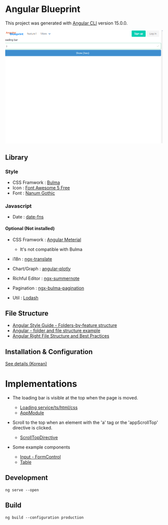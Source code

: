 # Angular Blueprint

This project was generated with [Angular CLI](https://github.com/angular/angular-cli) version 15.0.0.

![example](example.gif)


## Library

### Style

- CSS Framwork : [Bulma](https://bulma.io)
- Icon : [Font Awesome 5 Free](https://www.npmjs.com/package/@fortawesome/fontawesome-free)
- Font : [Nanum Gothic](https://fonts.google.com/specimen/Nanum+Gothic?query=nanum#styles)

### Javascript

- Date : [date-fns](https://date-fns.org)

#### Optional (Not installed)

- CSS Framwork : [Angular Meterial](https://material.angular.io)
  - It's not compatible with Bulma

- i18n : [ngx-translate](https://github.com/ngx-translate/core)
- Chart/Graph : [angular-plotly](https://github.com/plotly/angular-plotly.js)
- Richful Editor : [ngx-summernote](https://github.com/lula/ngx-summernote)
- Pagination : [ngx-bulma-pagination](https://github.com/ledyx/ngx-bulma-pagination)
- Util : [Lodash](https://lodash.com)

## File Structure

- [Angular Style Guide - Folders-by-feature structure](https://angular.io/guide/styleguide#folders-by-feature-structure)
- [Angular - folder and file structure example](https://angular.io/guide/styleguide#file-tree)
- [Angular Right File Structure and Best Practices](https://medium.com/@shijin_nath/angular-right-file-structure-and-best-practices-that-help-to-scale-2020-52ce8d967df5)

## Installation & Configuration

[See details (Korean)](Configuration.md)

# Implementations

- The loading bar is visible at the top when the page is moved.
  - [Loading service/ts/html/css](src/app/shared/components/loading)
  - [AppModule](src/app/app.module.ts)

- Scroll to the top when an element with the 'a' tag or the 'appScrollTop' directive is clicked.
  - [ScrollTopDirective](src/app/shared/directives/scroll-top.directive.ts)

- Some example components
  - [Input - FormControl](src/app/shared/components/form-controls/input/input.component.ts)
  - [Table](src/app/features/feature1/pages/page1)

## Development

```
ng serve --open
```

## Build

```
ng build --configuration production
```